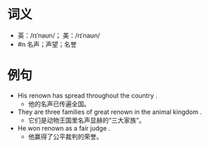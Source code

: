# 词义
- 英：/rɪˈnaʊn/； 美：/rɪˈnaʊn/
- #n 名声；声望；名誉
# 例句
- His renown has spread throughout the country .
	- 他的名声已传遍全国。
- They are three families of great renown in the animal kingdom .
	- 它们是动物王国里名声显赫的“三大家族”。
- He won renown as a fair judge .
	- 他赢得了公平裁判的荣誉。
